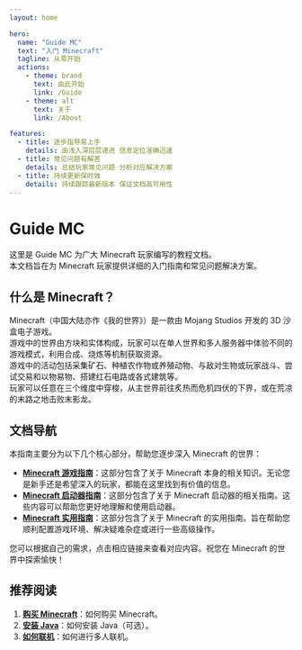 ```yaml
---
layout: home

hero:
  name: "Guide MC"
  text: "入门 Minecraft"
  tagline: 从零开始
  actions:
    - theme: brand
      text: 由此开始
      link: /Guide
    - theme: alt
      text: 关于
      link: /About

features:
  - title: 逐步指导易上手
    details: 由浅入深层层递进 信息定位准确迅速
  - title: 常见问题有解答
    details: 总结玩家常见问题 分析对应解决方案
  - title: 持续更新保时效
    details: 持续跟踪最新版本 保证文档高可用性
---
```


# Guide MC

这里是 Guide MC 为广大 Minecraft 玩家编写的教程文档。  
本文档旨在为 Minecraft 玩家提供详细的入门指南和常见问题解决方案。

## 什么是 Minecraft？

Minecraft（中国大陆亦作《我的世界》）是一款由 Mojang Studios 开发的 3D 沙盒电子游戏。  
游戏中的世界由方块和实体构成，玩家可以在单人世界和多人服务器中体验不同的游戏模式，利用合成、烧炼等机制获取资源。  
游戏中的活动包括采集矿石、种植农作物或养殖动物、与敌对生物或玩家战斗、尝试交易和以物易物、搭建红石电路或各式建筑等。  
玩家可以任意在三个维度中穿梭，从主世界前往炙热而危机四伏的下界，或在荒凉的末路之地击败末影龙。

## 文档导航

本指南主要分为以下几个核心部分，帮助您逐步深入 Minecraft 的世界：

- **[Minecraft 游戏指南](./Game/index.md)**：这部分包含了关于 Minecraft 本身的相关知识。无论您是新手还是希望深入的玩家，都能在这里找到有价值的信息。
- **[Minecraft 启动器指南](./Launcher/index.md)**：这部分包含了关于 Minecraft 启动器的相关指南。这些内容可以帮助您更好地理解和使用启动器。
- **[Minecraft 实用指南](./Tool/index.md)**：这部分包含了关于 Minecraft 的实用指南。旨在帮助您顺利配置游戏环境、解决疑难杂症或进行一些高级操作。

您可以根据自己的需求，点击相应链接来查看对应内容。祝您在 Minecraft 的世界中探索愉快！

## 推荐阅读

1. **[购买 Minecraft](./Tool/1.BuyMinecraft.md)**：如何购买 Minecraft。
2. **[安装 Java](./Tool/2.InstallJava.md)**：如何安装 Java（可选）。
3. **[如何联机](./Game/1.MultiPlay/index.md)**：如何进行多人联机。
